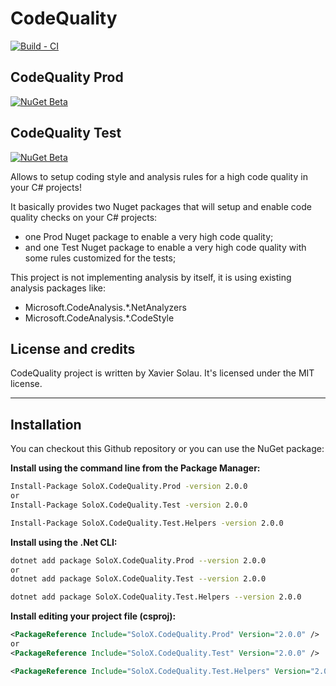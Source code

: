 # CodeQuality
[![Build - CI](https://github.com/xaviersolau/CodeQuality/actions/workflows/build-ci.yml/badge.svg)](https://github.com/xaviersolau/CodeQuality/actions/workflows/build-ci.yml)

## CodeQuality Prod
[![NuGet Beta](https://img.shields.io/nuget/vpre/SoloX.CodeQuality.Prod.svg)](https://www.nuget.org/packages/SoloX.CodeQuality.Prod)

## CodeQuality Test
[![NuGet Beta](https://img.shields.io/nuget/vpre/SoloX.CodeQuality.Test.svg)](https://www.nuget.org/packages/SoloX.CodeQuality.Test)

Allows to setup coding style and analysis rules for a high code quality in your C# projects!

It basically provides two Nuget packages that will setup and enable code quality checks on your C# projects:
* one Prod Nuget package to enable a very high code quality;
* and one Test Nuget package to enable a very high code quality with some rules customized for the tests;

This project is not implementing analysis by itself, it is using existing analysis packages like:
* Microsoft.CodeAnalysis.*.NetAnalyzers
* Microsoft.CodeAnalysis.*.CodeStyle

## License and credits

CodeQuality project is written by Xavier Solau. It's licensed under the MIT license.

 * * *

## Installation

You can checkout this Github repository or you can use the NuGet package:

**Install using the command line from the Package Manager:**
```bash
Install-Package SoloX.CodeQuality.Prod -version 2.0.0
or
Install-Package SoloX.CodeQuality.Test -version 2.0.0

Install-Package SoloX.CodeQuality.Test.Helpers -version 2.0.0
```

**Install using the .Net CLI:**
```bash
dotnet add package SoloX.CodeQuality.Prod --version 2.0.0
or
dotnet add package SoloX.CodeQuality.Test --version 2.0.0

dotnet add package SoloX.CodeQuality.Test.Helpers --version 2.0.0
```

**Install editing your project file (csproj):**
```xml
<PackageReference Include="SoloX.CodeQuality.Prod" Version="2.0.0" />
or
<PackageReference Include="SoloX.CodeQuality.Test" Version="2.0.0" />

<PackageReference Include="SoloX.CodeQuality.Test.Helpers" Version="2.0.0" />
```
